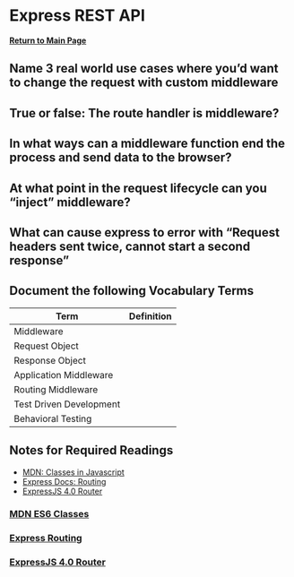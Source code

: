 # Express REST API 

**[Return to Main Page](https://annethor.github.io/reading-notes/)**

## Name 3 real world use cases where you’d want to change the request with custom middleware

## True or false: The route handler is middleware?

## In what ways can a middleware function end the process and send data to the browser?

## At what point in the request lifecycle can you “inject” middleware?

## What can cause express to error with “Request headers sent twice, cannot start a second response”

## Document the following Vocabulary Terms

Term | Definition
----- | -----------
Middleware | 
Request Object | 
Response Object | 
Application Middleware | 
Routing Middleware | 
Test Driven Development | 
Behavioral Testing | 

## Notes for Required Readings

- [MDN: Classes in Javascript](#mdn-es6-classes)
- [Express Docs: Routing](#express-routing)
- [ExpressJS 4.0 Router](#expressjs-4.0-router)

### [MDN ES6 Classes](https://developer.mozilla.org/en-US/docs/Web/JavaScript/Reference/Classes)

### [Express Routing](https://expressjs.com/en/guide/routing.html)

### [ExpressJS 4.0 Router](https://scotch.io/tutorials/learn-to-use-the-new-router-in-expressjs-4)
